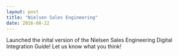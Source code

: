 ```yaml
---
layout: post
title: "Nielsen Sales Engineering"
date: 2016-08-22
---
```


Launched the inital version of the Nielsen Sales Engineering Digital Integration Guide!  Let us know what you think!
